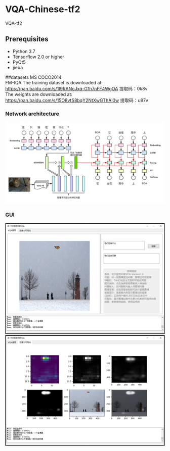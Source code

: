 # VQA-Chinese-tf2
VQA-tf2

## Prerequisites 
- Python 3.7
- Tensorflow 2.0 or higher
- PyQt5
- jieba

##datasets
MS COCO2014  
FM-IQA 
The training dataset is downloaded at: https://pan.baidu.com/s/1I9RANoJxq-G1h7nFF4WgOA 提取码：0k8v  
The weights  are downloaded at: https://pan.baidu.com/s/15O8vtS8bqY2NtXwGThAi0w 提取码：u97v
### Network architecture
![VIS-LSTM](results/model.png)

### GUI
![GUI1](results/gui1.png)
![GUI2](results/gui2.png)
